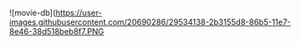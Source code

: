 ![movie-db](https://user-images.githubusercontent.com/20690286/29534138-2b3155d8-86b5-11e7-8e46-38d518beb8f7.PNG
